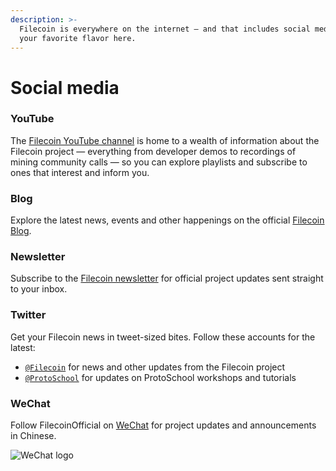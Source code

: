 ```yaml
---
description: >-
  Filecoin is everywhere on the internet — and that includes social media. Find
  your favorite flavor here.
---
```


# Social media

### YouTube

The [Filecoin YouTube channel](https://www.youtube.com/channel/UCPyYmtJYQwxM-EUyRUTp5DA) is home to a wealth of information about the Filecoin project — everything from developer demos to recordings of mining community calls — so you can explore playlists and subscribe to ones that interest and inform you.

### Blog

Explore the latest news, events and other happenings on the official [Filecoin Blog](https://filecoin.io/blog/).

### Newsletter

Subscribe to the [Filecoin newsletter](https://filecoin.io/build/#events) for official project updates sent straight to your inbox.

### Twitter

Get your Filecoin news in tweet-sized bites. Follow these accounts for the latest:

* [`@Filecoin`](https://twitter.com/filecoin) for news and other updates from the Filecoin project
* [`@ProtoSchool`](https://twitter.com/protoschool) for updates on ProtoSchool workshops and tutorials

### WeChat

Follow FilecoinOfficial on [WeChat](https://www.wechat.com/mobile) for project updates and announcements in Chinese.

![WeChat logo](https://docs.filecoin.io/basics/project-and-community/social-media/wechat-qr\_hua560066e025c504e66738ab794dc4eaf\_32473\_320x0\_resize\_q75\_h2\_box.webp)
